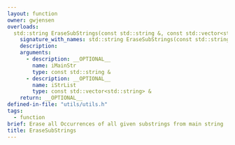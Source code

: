 ```yaml
---
layout: function
owner: gwjensen
overloads:
  std::string EraseSubStrings(const std::string &, const std::vector<std::string> &):
    signature_with_names: std::string EraseSubStrings(const std::string & iMainStr, const std::vector<std::string> & iStrList)
    description:
    arguments:
      - description: __OPTIONAL__
        name: iMainStr
        type: const std::string &
      - description: __OPTIONAL__
        name: iStrList
        type: const std::vector<std::string> &
    return: __OPTIONAL__
defined-in-file: "utils/utils.h"
tags:
  - function
brief: Erase all Occurrences of all given substrings from main string
title: EraseSubStrings
---
```

